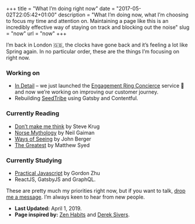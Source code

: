 +++
title = "What I’m doing right now"
date = "2017-05-02T22:05:42+01:00"
description = "What I’m doing now, what I’m choosing to focus my time and attention on. Maintaining a page like this is an incredibly effective way of staying on track and blocking out the noise"
slug = "now"
url = "now"
+++

I’m back in London 🇬🇧, the clocks have gone back and it’s feeling a lot like Spring again. In no particular order, these are the things I’m focusing on right now.

### Working on

- [In Detail](https://indtl.com/) – we just launched the [Engagement Ring Concierce](https://indtl.com/engagement-rings) service 💍and now we’re working on improving our customer journey.
- Rebuilding [SeedTribe](https://www.seedtribe.com/) using Gatsby and Contentful.


### Currently Reading

- [Don’t make me think](https://www.goodreads.com/book/show/41009404-dont-make-me-think) by Steve Krug
- [Norse Mythology](https://www.goodreads.com/book/show/37903770-norse-mythology) by Neil Gaiman
- [Ways of Seeing](https://www.goodreads.com/book/show/2784.Ways_of_Seeing) by John Berger
- [The Greatest](https://www.goodreads.com/book/show/34056102-the-greatest) by Matthew Syed


### Currently Studying

- [Practical Javascript](https://watchandcode.com/p/practical-javascript) by Gordon Zhu
- ReactJS, GatsbyJS and GraphQL.


These are pretty much my priorities right now, but if you want to talk, [drop me a message](/contact/). I’m always keen to hear from new people.

- **Last Updated:** April 1, 2019.
- **Page inspired by:** [Zen Habits](https://zenhabits.net/now/) and [Derek Sivers](https://nownownow.com/about).

